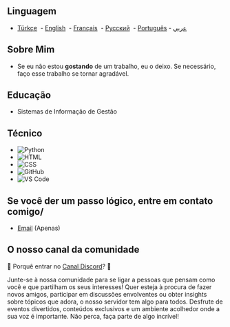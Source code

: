 ## Linguagem

- [Türkçe](https://github.com/brgkdm/brgkdm/blob/main/README_TR.md)&nbsp; - [English](https://github.com/brgkdm/brgkdm/edit/main/README.md)&nbsp; - [Français](https://github.com/brgkdm/brgkdm/blob/main/README_FR.md)&nbsp; - [Русский](https://github.com/brgkdm/brgkdm/blob/main/README_RU.md)&nbsp; - [Português](https://github.com/brgkdm/brgkdm/blob/main/README_PTBR.md) -   [عربي](https://github.com/brgkdm/brgkdm/blob/main/README_AR.md)
  

## Sobre Mim
- Se eu não estou **gostando** de um trabalho, eu o deixo. Se necessário, faço esse trabalho se tornar agradável.

## Educação
- Sistemas de Informação de Gestão

## Técnico
- ![Python](https://img.shields.io/badge/Python-3776AB?style=flat&logo=python&logoColor=white)
- ![HTML](https://img.shields.io/badge/HTML-E34F26?style=flat&logo=html5&logoColor=white)
- ![CSS](https://img.shields.io/badge/CSS-1572B6?style=flat&logo=css3&logoColor=white)
- ![GitHub](https://img.shields.io/badge/GitHub-181717?style=flat&logo=github&logoColor=white)
- ![VS Code](https://img.shields.io/badge/VS_Code-007ACC?style=flat&logo=visualstudiocode&logoColor=white)

## Se você der um passo lógico, entre em contato comigo/
- [Email](Mailto:beratgokkdemir@icloud.com) (Apenas)

## O nosso canal da comunidade
🌟 Porquê entrar no [Canal Discord](https://discord.gg/Fx2FA5guhZ)? 🌟

Junte-se à nossa comunidade para se ligar a pessoas que pensam como você e que partilham os seus interesses! Quer esteja à procura de fazer novos amigos, participar em discussões envolventes ou obter insights sobre tópicos que adora, o nosso servidor tem algo para todos. Desfrute de eventos divertidos, conteúdos exclusivos e um ambiente acolhedor onde a sua voz é importante. Não perca, faça parte de algo incrível!
